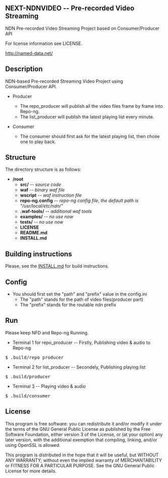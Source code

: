 NEXT-NDNVIDEO -- Pre-recorded Video Streaming
----

NDN Pre-recorded Video Streaming Project based on Consumer/Producer API

For license information see LICENSE.

http://named-data.net/

Description
----

NDN-based Pre-recorded Streaming Video Project using Consumer/Producer API. 


- Producer
    - The repo\_producer will publish all the video files frame by frame into Repo-ng.
    - The list\_producer will publish the latest playing list every minute. 

- Consumer
    - The consumer should first ask for the latest playing list, then chose one to play back. 

Structure
----

The directory structure is as follows:

* **/root**
    * **src/** *-- source code*
    * **waf** *-- binary waf file*
    * **wscript** *-- waf instruction file*
    * **repo-ng.config** *-- repo-ng config file, the default path is "/usr/local/etc/ndn/"*
    * **.waf-tools/** *-- additional waf tools*
    * **examples/** *-- no use now*
    * **tests/** *-- no use now*
    * **LICENSE**
    * **README.md**
    * **INSTALL.md** 


Building instructions
----
Please, see the [INSTALL.md](INSTALL.md) for build instructions.

Config
--
- You should first set the "path" and "prefix" value in the config.ini
    - The "path" stands for the path of video files(producer part)
    - The "prefix" stands for the routable ndn prefix

Run
--
Please keep NFD and Repo-ng Running.

- Terminal 1 for repo\_producer -- Firstly, Publishing video & audio to Repo-ng
<pre>
$ .build/repo_producer
</pre>

- Terminal 2 for list\_producer -- Secondely, Publishing playing list
<pre>
$ .build/producer
</pre>

- Terminal 3 -- Playing video & audio
<pre>
$ .build/consumer
</pre>

License
---
This program is free software: you can redistribute it and/or modify it under the terms of the GNU General Public License as published by the Free Software Foundation, either version 3 of the License, or (at your option) any later version, with the additional exemption that compiling, linking, and/or using OpenSSL is allowed.

This program is distributed in the hope that it will be useful, but WITHOUT ANY WARRANTY; without even the implied warranty of MERCHANTABILITY or FITNESS FOR A PARTICULAR PURPOSE. See the GNU General Public License for more details.
